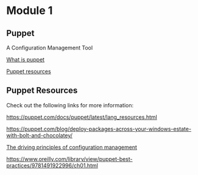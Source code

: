 # Module 1

## Puppet

A Configuration Management Tool

[What is puppet](https://www.coursera.org/learn/configuration-management-cloud/lecture/wAyPs/what-is-puppet)

[Puppet resources](https://www.coursera.org/learn/configuration-management-cloud/lecture/0kd5I/puppet-resources)

## Puppet Resources

Check out the following links for more information:

https://puppet.com/docs/puppet/latest/lang_resources.html

https://puppet.com/blog/deploy-packages-across-your-windows-estate-with-bolt-and-chocolatey/

[The driving principles of configuration management](https://www.coursera.org/learn/configuration-management-cloud/lecture/A3ZZB/the-driving-principles-of-configuration-management)

https://www.oreilly.com/library/view/puppet-best-practices/9781491922996/ch01.html
